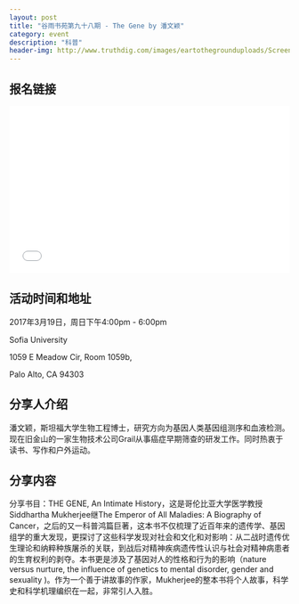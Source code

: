 ```yaml
---
layout: post
title: "谷雨书苑第九十八期 - The Gene by 潘文颖"
category: event
description: "科普"
header-img: http://www.truthdig.com/images/eartothegrounduploads/Screen_Shot_2016-05-21_at_10.49_.37_AM_.png
---
```


## 报名链接
<div style="width:100%; text-align:left;" ><iframe src="//eventbrite.com/tickets-external?eid=32573785068&ref=etckt" frameborder="0" height="300" width="100%" vspace="0" hspace="0" marginheight="5" marginwidth="5" scrolling="auto" allowtransparency="true"></iframe></div>

## 活动时间和地址
2017年3月19日，周日下午4:00pm - 6:00pm

Sofia University

1059 E Meadow Cir, Room 1059b,

Palo Alto, CA 94303

## 分享人介绍
潘文颖，斯坦福大学生物工程博士，研究方向为基因人类基因组测序和血液检测。现在旧金山的一家生物技术公司Grail从事癌症早期筛查的研发工作。同时热衷于读书、写作和户外运动。

## 分享内容
分享书目：THE GENE, An Intimate History，这是哥伦比亚大学医学教授Siddhartha Mukherjee继The Emperor of All Maladies: A Biography of Cancer，之后的又一科普鸿篇巨著，这本书不仅梳理了近百年来的遗传学、基因组学的重大发现，更探讨了这些科学发现对社会和文化和对影响：从二战时遗传优生理论和纳粹种族屠杀的关联，到战后对精神疾病遗传性认识与社会对精神病患者的生育权利的剥夺。本书更是涉及了基因对人的性格和行为的影响（nature versus nurture, the influence of genetics to mental disorder, gender and sexuality )。作为一个善于讲故事的作家，Mukherjee的整本书将个人故事，科学史和科学机理编织在一起，非常引人入胜。
